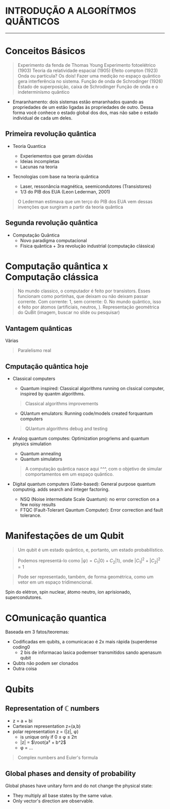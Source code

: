 # INTRODUÇÃO A ALGORÍTMOS QUÂNTICOS
---

# Conceitos Básicos

> Experimento da fenda de Thomas Young
> Experimento fotoelétrico (1903)
> Teoria da relatividade espacial (1905)
> Efeito compton (1923)
> Onda ou partícula? Os dois!
> Fazer uma medição no espaço quântico gera interferência no sistema.
> Função de onda de Schrodinger (1926)
> Estado de superposição, caixa de Schrodinger
> Função de onda e o indeterminísmo quântico

- Emaranhamento: dois sistemas estão emaranhados quando as propriedades de um estão ligadas às propriedades de outro. Dessa forma você conhece o estado global dos dos, mas não sabe o estado individual de cada um deles.

## Primeira revolução quântica

- Teoria Quantica
    - Experiementos que geram dúvidas
    - Ideias incompletas
    - Lacunas na teoria

- Tecnologias com base na teoria quântica
    - Laser, ressonância magnética, seemicondutores (Transistores)
    - 1/3 do PIB dos EUA (Leon Lederman, 2001)
> O Lederman estimava que um terço do PIB dos EUA vem dessas invenções que surgiram a partir da teoria quântica

## Segunda revolução quântica

- Computação Quântica
    - Novo paradigma computacional
    - Física quântica + 3ra revolução industrial (computação clássica)

# Computação quântica x Computação clássica

> No mundo classico, o computador é feito por transistors. Esses funcionam como portinhas, que deixam ou não deixam passar corrente. Com corrente: 1, sem corrente: 0.
> No mundo quântico, isso é feito por átomos (artificiais, neutros, ).
> Representação geométrica do QuBit (imagem, buscar no slide ou pesquisar)

## Vantagem quânticas

Várias

> Paralelismo real

## Cmputação quântica hoje

- Classical computers
    - Quantum inspired: Classical algorithms running on clssical computer, inspired by quantm algorithms.
    > Classical algorithms improvements

    - QUantum emulators: Running code/models created forquantum computers
    > QUantum algorithms debug and testing


- Analog quantum computes: Optimization progrlems and quantum physics simulation
    - Quantum annealing
    - Quantum simulators

    > A computação quântica nasce aqui ^^^, com o objetivo de simular comportamentos em um espaço quântico.

- Digital quantum computers (Gate-based): General purpose quantum computnig. adds search and integer factoring.
    - NSQ (Noise intermediate Scale Quantum): no error correction on a  few noisy results
    - FTQC (Fault-Tolerant Qauntum Computer): Error correction and fault tolerance.


# Manifestações de um Qubit

> Um qubit é um estado quântico, e, portanto, um estado probabilístico.

> Podemos representá-lo como $|\psi\rangle = C_1|0\rangle + C_2 |1\rangle$, onde $|C_1|^2 + |C_2|^2 = 1$

> Pode ser representado, também, de forma geométrica, como um vetor em um espaço tridimencional.

Spin do elétron, spin nuclear, átomo neutro, íon aprisionado, supercondutores.

# COmunicação quantica

Baseada em 3 fatos/teoremas:

- Codificadas em qubits, a comunicacao é 2x mais rápida (superdense coding0
    - 2 bis de informacao lasica podemser  transmitidos sando apenasum qubit
- Qubts não podem ser clonados
- Outra coisa

# Qubits

## Representation of ℂ numbers

- z = a + bi
- Cartesian representation z=(a,b)
- polar representation z = (|z|, φ)
    - is unique only if 0 ≤ φ ≤ 2π
    - |z| = $\root{a² + b^2$
    - φ = ...

> Complex numbers and Euler's formula

## Global phases and density of probability

Global phases have unitary form and do not change the physical state:

- They multiply all base states by the same value.
- Only vector's direction are observable.

